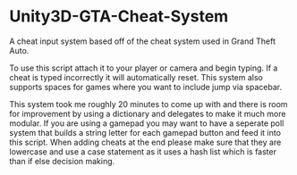# Unity3D-GTA-Cheat-System
A cheat input system based off of the cheat system used in Grand Theft Auto.

To use this script attach it to your player or camera and begin typing. If a cheat is typed incorrectly it will automatically reset. This system also supports spaces for games where you want to include jump via spacebar.

This system took me roughly 20 minutes to come up with and there is room for improvement by using a dictionary and delegates to make it much more modular. If you are using a gamepad you may want to have a seperate poll system that builds a string letter for each gamepad button and feed it into this script. When adding cheats at the end please make sure that they are lowercase and use a case statement as it uses a hash list which is faster than if else decision making.
